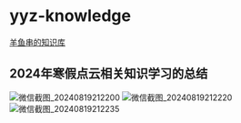 # yyz-knowledge
 [羊鱼串的知识库](https://sheepfishzhuo.github.io/yyz-knowledge/)

2024年寒假点云相关知识学习的总结
------
![微信截图_20240819212200](https://github.com/user-attachments/assets/d1e82f94-0df7-4c4d-bae6-cdb50484650e)
![微信截图_20240819212220](https://github.com/user-attachments/assets/3a7f6c29-b433-448a-8fa2-3633bf9c4474)
![微信截图_20240819212235](https://github.com/user-attachments/assets/d1747f32-c551-4750-ba80-bfb95241e600)

